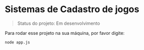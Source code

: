 <h1>Sistemas de Cadastro de jogos</h1>

> Status do projeto: Em desenvolvimento

Para rodar esse projeto na sua máquina, por favor digite:

```
node app.js
```
